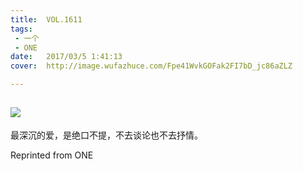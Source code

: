 ```yaml
---
title:	VOL.1611
tags:
 - 一个
 - ONE
date:	2017/03/5 1:41:13
cover:	http://image.wufazhuce.com/Fpe41WvkGOFak2FI7bD_jc86aZLZ

---
```

![](http://image.wufazhuce.com/Fpe41WvkGOFak2FI7bD_jc86aZLZ)
---

最深沉的爱，是绝口不提，不去谈论也不去抒情。
 
Reprinted from ONE
